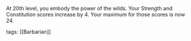 At 20th level, you embody the power of the wilds. Your Strength and Constitution scores increase by 4. Your maximum for those scores is now 24.

tags: [[Barbarian]]